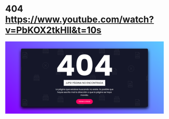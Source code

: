 # 404 https://www.youtube.com/watch?v=PbKOX2tkHlI&t=10s
<p align="center">
  <img src="preview.png" alt="preview del proyecto" width="600">
</p>